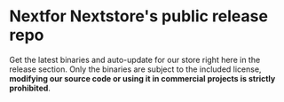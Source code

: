 # Nextfor Nextstore's public release repo
 Get the latest binaries and auto-update for our store right here in the release section.
   Only the binaries are subject to the included license, **__modifying our source code or using it in commercial projects is strictly prohibited__**.
